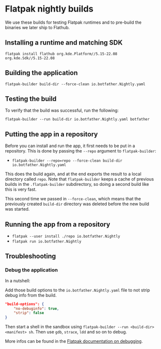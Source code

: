 # Flatpak nightly builds

We use these builds for testing Flatpak runtimes and to pre-build the binaries we later ship to Flathub.

## Installing a runtime and matching SDK

`flatpak install flathub org.kde.Platform//5.15-22.08 org.kde.Sdk//5.15-22.08`

## Building the application

`flatpak-builder build-dir --force-clean io.botfather.Nightly.yaml`

## Testing the build

To verify that the build was successful, run the following:

`flatpak-builder --run build-dir io.botfather.Nightly.yaml botfather`

## Putting the app in a repository

Before you can install and run the app, it first needs to be put in a repository. This is done by passing the `--repo` argument to `flatpak-builder`:

- `flatpak-builder --repo=repo --force-clean build-dir io.botfather.Nightly.yaml`

This does the build again, and at the end exports the result to a local directory called `repo`. Note that `flatpak-builder` keeps a cache of previous builds in the `.flatpak-builder` subdirectory, so doing a second build like this is very fast.

This second time we passed in `--force-clean`, which means that the previously created `build-dir` directory was deleted before the new build was started.

## Running the app from a repository

- `flatpak --user install ./repo io.botfather.Nightly`
- `flatpak run io.botfather.Nightly`

## Troubleshooting

### Debug the application

In a nutshell:

Add those build options to the `io.botfather.Nightly.yaml` file to not strip debug info from the build.

```json
"build-options": {
	"no-debuginfo": true,
	"strip": false
}
```

Then start a shell in the sandbox using `flatpak-builder --run <build-dir> <manifest> sh`.
Then use `gdb`, `strace`, `ldd` and so on to debug.

More infos can be found in the [Flatpak documentation on debugging](http://docs.flatpak.org/en/latest/debugging.html).
